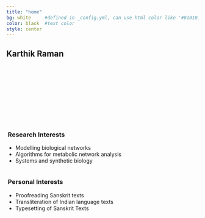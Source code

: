 ```yaml
---
title: "home"
bg: white     #defined in _config.yml, can use html color like '#010101'
color: black  #text color
style: center
---
```

## Karthik Raman
<center>
	<div style="width: 150px; height: 150px; border-radius: 75px; -webkit-border-radius: 75px; -moz-border-radius: 75px; background: url(img/karthik_photo_150px.JPG) no-repeat;">
	</div>
</center>

<div class="container right">
<div class="row">
  <div class="column halfx left">
    <h3 class="text-blue left"><i class="fa fa-gears text-blue"></i>&nbsp;Research Interests</h3>
    <ul>
    	<li>Modelling biological networks</li>
    	<li>Algorithms for metabolic network analysis</li>
    	<li>Systems and synthetic biology</li>
    </ul>
  </div>
  <div class="column halfx left">
    <h3 class="text-blue left"><i class="fa fa-user text-blue"></i>&nbsp;Personal Interests</h3>
    <ul>
    	<li>Proofreading Sanskrit texts</li>
    	<li>Transliteration of Indian language texts</li>
    	<li>Typesetting of Sanskrit Texts</li>
    </ul>
  </div>
</div>
</div>
